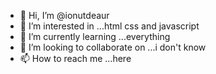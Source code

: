 - 👋 Hi, I’m @ionutdeaur
- 👀 I’m interested in ...html css and javascript
- 🌱 I’m currently learning ...everything
- 💞️ I’m looking to collaborate on ...i don't know
- 📫 How to reach me ...here 

<!---
ionutdeaur/ionutdeaur is a ✨ special ✨ repository because its `README.md` (this file) appears on your GitHub profile.
You can click the Preview link to take a look at your changes.
--->

